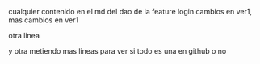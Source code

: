 cualquier contenido en el md del dao de la feature login
cambios en ver1, mas cambios en ver1

otra linea

y otra
metiendo mas lineas para ver si todo es una en github o no
